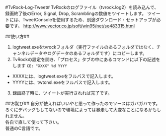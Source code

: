 #TvRock-Log-Tweet#
TvRockのログファイル（tvrock.log2）を読み込んで、録画終了後のError, Signal, Drop, Scramblingの数値をツイートします。
ツイートには、TweetConsoleを使用するため、別途ダウンロード・セットアップが必要です。
<http://www.vector.co.jp/soft/win95/net/se483315.html>

##使い方##
1. logtweet.exeをtvrockフォルダ（実行ファイルのあるフォルダではなく、チャンネルデータやログデータのあるフォルダです）にコピーします。
2. TvRockの設定を開き、「プロセス」タブの中にあるコマンドに以下の記述をします
  `CE: "XXXX" %d YYYY`
  * XXXXには、logtweet.exeをフルパスで記入します。
  * YYYYには、twtcnsl.exeをフルパスで記入します。
3. 録画終了時に、ツイートが実行されれば完了です。

##お詫び##
自分が使えればいいやと思って作ったのでソースはガバガバです。  ろくにデバッグもしてないので環境によっては暴走して大変なことになるかもしれません。  
各自で直して使って下さい。  
普通のC言語です。
